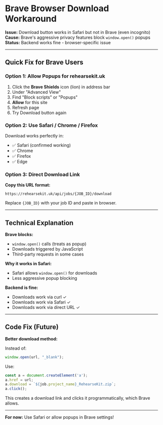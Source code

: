# Brave Browser Download Workaround

**Issue:** Download button works in Safari but not in Brave (even incognito)  
**Cause:** Brave's aggressive privacy features block `window.open()` popups  
**Status:** Backend works fine - browser-specific issue

---

## Quick Fix for Brave Users

### Option 1: Allow Popups for rehearsekit.uk

1. Click the **Brave Shields** icon (lion) in address bar
2. Under "Advanced View"
3. Find "Block scripts" or "Popups"
4. **Allow** for this site
5. Refresh page
6. Try Download button again

### Option 2: Use Safari / Chrome / Firefox

Download works perfectly in:
- ✅ Safari (confirmed working)
- ✅ Chrome
- ✅ Firefox
- ✅ Edge

### Option 3: Direct Download Link

**Copy this URL format:**
```
https://rehearsekit.uk/api/jobs/{JOB_ID}/download
```

Replace `{JOB_ID}` with your job ID and paste in browser.

---

## Technical Explanation

**Brave blocks:**
- `window.open()` calls (treats as popup)
- Downloads triggered by JavaScript
- Third-party requests in some cases

**Why it works in Safari:**
- Safari allows `window.open()` for downloads
- Less aggressive popup blocking

**Backend is fine:**
- Downloads work via curl ✓
- Downloads work via Safari ✓
- Downloads work via direct URL ✓

---

## Code Fix (Future)

**Better download method:**

Instead of:
```typescript
window.open(url, "_blank");
```

Use:
```typescript
const a = document.createElement('a');
a.href = url;
a.download = `${job.project_name}_RehearseKit.zip`;
a.click();
```

This creates a download link and clicks it programmatically, which Brave allows.

---

**For now:** Use Safari or allow popups in Brave settings!

